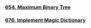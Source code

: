 ### [654. Maximum Binary Tree](https://github.com/lulukdog/leetcode-Python/blob/master/Tree/Maximum%20Binary%20Tree.py)

### [676. Implement Magic Dictionary](https://github.com/lulukdog/leetcode-Python/blob/master/Tree/Implement%20Magic%20Dictionary.py)

